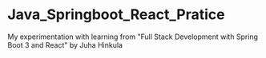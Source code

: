# Java_Springboot_React_Pratice
My experimentation with learning from "Full Stack Development with Spring Boot 3 and React" by Juha Hinkula
